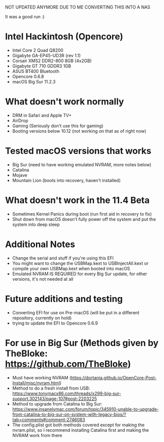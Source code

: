 NOT UPDATED ANYMORE DUE TO ME CONVERTING THIS INTO A NAS

It was a good run :)

# Intel Hackintosh (Opencore)
- Intel Core 2 Quad Q8200
- Gigabyte GA-EP45-UD3R (rev 1.1)
- Corsair XMS2 DDR2-800 8GB (4x2GB)
- Gigabyte GT 710 GDDR3 1GB
- ASUS BT400 Bluetooth
- Opencore 0.6.8
- macOS Big Sur 11.2.3

# What doesn't work normally
- DRM in Safari and Apple TV+
- AirDrop
- Gaming (Seriously don't use this for gaming)
- Booting versions below 10.12 (not working on that as of right now)

# Tested macOS versions that works
- Big Sur (need to have working emulated NVRAM, more notes below)
- Catalina
- Mojave
- Mountain Lion (boots into recovery, haven't installed)

# What doesn't work in the 11.4 Beta
- Sometimes Kernel Panics during boot (run first aid in recovery to fix)
- Shut down from macOS doesn't fully power off the system and put the system into deep sleep

# Additional Notes
- Change the serial and stuff if you're using this EFI
- You might want to change the USBMap.kext to USBInjectAll.kext or compile your own USBMap.kext when booted into macOS
- Emulated NVRAM IS REQUIRED for every Big Sur update, for other versions, it's not needed at all

# Future additions and testing
- Converting EFI for use on Pre-macOS (will be put in a different repository, currently on hold)
- trying to update the EFI to Opencore 0.6.9

# For use in Big Sur (Methods given by TheBloke: https://github.com/TheBloke)
- Must have working NVRAM (https://dortania.github.io/OpenCore-Post-Install/misc/nvram.html)
- Method to do a fresh install from USB: https://www.tonymacx86.com/threads/x299-big-sur-support.302143/page-107#post-2203225
- Method to upgrade from Catalina to Big Sur: https://www.insanelymac.com/forum/topic/345910-unable-to-upgrade-from-catalina-to-big-sur-on-system-with-legacy-bios/?tab=comments#comment-2746083
- The config.plist got both methods covered except for making the nvram.plist, so I recommend installing Catalina first and making the NVRAM work from there
